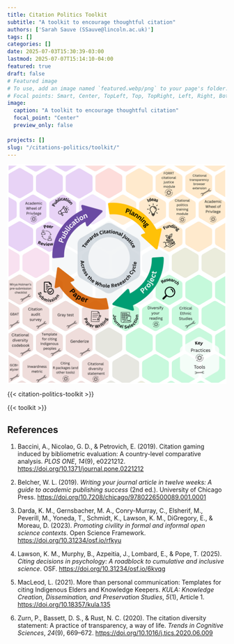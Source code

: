 ```yaml
---
title: Citation Politics Toolkit
subtitle: "A toolkit to encourage thoughtful citation"
authors: ['Sarah Sauve (SSauve@lincoln.ac.uk)']
tags: []
categories: []
date: 2025-07-03T15:30:39-03:00
lastmod: 2025-07-07T15:14:10-04:00
featured: true
draft: false
# Featured image
# To use, add an image named `featured.webp/png` to your page's folder.
# Focal points: Smart, Center, TopLeft, Top, TopRight, Left, Right, BottomLeft, Bottom, BottomRight.
image:
  caption: "A toolkit to encourage thoughtful citation"
  focal_point: "Center"
  preview_only: false

projects: []
slug: "/citations-politics/toolkit/"
---
```


<img src="featured.webp" width=700px align="center"  alt="Citation Politics Toolkit" />

{{< citation-politics-toolkit >}}


{{< toolkit >}}

## References

1.  Baccini, A., Nicolao, G. D., & Petrovich, E. (2019). Citation gaming induced by bibliometric evaluation: A country-level comparative analysis. *PLOS ONE*, *14*(9), e0221212. https://doi.org/10.1371/journal.pone.0221212  

2.  Belcher, W. L. (2019). *Writing your journal article in twelve weeks: A guide to academic publishing success* (2nd ed.). University of Chicago Press. https://doi.org/10.7208/chicago/9780226500089.001.0001  

3.  Darda, K. M., Gernsbacher, M. A., Conry-Murray, C., Elsherif, M., Peverill, M., Yoneda, T., Schmidt, K., Lawson, K. M., DiGregory, E., & Moreau, D. (2023). *Promoting civility in formal and informal open science contexts*. Open Science Framework. https://doi.org/10.31234/osf.io/rfkyu  

4.  Lawson, K. M., Murphy, B., Azpeitia, J., Lombard, E., & Pope, T. (2025). *Citing decisions in psychology: A roadblock to cumulative and inclusive science*. OSF. https://doi.org/10.31234/osf.io/6kvqg  

5.  MacLeod, L. (2021). More than personal communication: Templates for citing Indigenous Elders and Knowledge Keepers. *KULA: Knowledge Creation, Dissemination, and Preservation Studies*, *5*(1), Article 1. https://doi.org/10.18357/kula.135  

6.  Zurn, P., Bassett, D. S., & Rust, N. C. (2020). The citation diversity statement: A practice of transparency, a way of life. *Trends in Cognitive Sciences*, *24*(9), 669–672. https://doi.org/10.1016/j.tics.2020.06.009  
